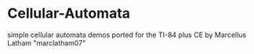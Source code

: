 # Cellular-Automata
simple cellular automata demos ported for the TI-84 plus CE by Marcellus Latham "marclatham07"
